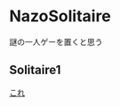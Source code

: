 # NazoSolitaire
謎の一人ゲーを置くと思う

## Solitaire1
[これ](https://plasma-effect.github.io/NazoSolitaire/Solitaire1/index.html)